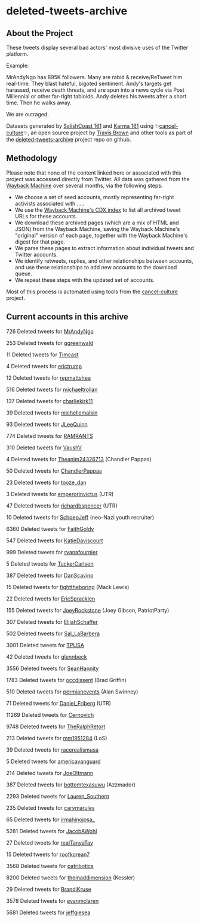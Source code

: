 # deleted-tweets-archive



## About the Project 

These tweets display several bad actors' most divisive uses of the Twitter platform.

Example:

MrAndyNgo has 895K followers. Many are rabid & receive/ReTweet him real-time. They blast hateful, bigoted sentiment. Andy's targets get harassed, receive death threats, and are spun into a news cycle via Post Millennial or other far-right tabloids. Andy deletes his tweets after a short time. Then he walks away.

We are outraged.


  
Datasets generated by [SalishCoast 161](https://twitter.com/SalishCoastA) and [Karma 161](https://twitter.com/KarmaOneSixOne)
using ✨[cancel-culture](https://github.com/travisbrown/cancel-culture)✨, an open source project by [Travis Brown](https://twitter.com/travisbrown) and other tools as part of the [deleted-tweets-archive](https://github.com/salcoast/deleted-tweets-archive/) project repo on github.



## Methodology

Please note that none of the content linked here or associated with this project was accessed directly from Twitter.
All data was gathered from the [Wayback Machine](https://archive.org/web/) over several months, via the following steps:

* We choose a set of seed accounts, mostly representing far-right activists associated with .....
* We use the [Wayback Machine's CDX index](https://github.com/internetarchive/wayback/blob/master/wayback-cdx-server/README.md) to list all archived tweet URLs for these accounts.
* We download these archived pages (which are a mix of HTML and JSON) from the Wayback Machine, saving the Wayback Machine's "original" version of each page, together with the Wayback Machine's digest for that page.
* We parse these pages to extract information about individual tweets and Twitter accounts.
* We identify retweets, replies, and other relationships between accounts, and use these relationships to add new accounts to the download queue.
* We repeat these steps with the updated set of accounts.

Most of this process is automated using tools from the [cancel-culture](https://github.com/travisbrown/cancel-culture) project.





## Current accounts in this archive

726 Deleted tweets for [MrAndyNgo](mrandyngo.md)

253 Deleted tweets for [ggreenwald](ggreenwald.md)

11 Deleted tweets for [Timcast](timcast-deleted.md)

4 Deleted tweets for [erictrump](erictrump-deleted.md)

12 Deleted tweets for [repmattshea](repmattshea-deleted.md)

516 Deleted tweets for [michaeltrollan](michaeltrollan-deleted.md)

137 Deleted tweets for [charliekirk11](charliekirk11-deleted.md)

39 Deleted tweets for [michellemalkin](michellemalkin-deleted.md)

93 Deleted tweets for [JLeeQuinn](jleequinn-deleted.md)

774 Deleted tweets for [RAMRANTS](ramrants-deleted.md)

310 Deleted tweets for [VaushV](vaushv-deleted.md)

4 Deleted tweets for [Theanim24326713](theanim24326713-deleted.md) (Chandler Pappas)

50 Deleted tweets for [ChandlerPappas](chandlerpappas.md)

23 Deleted tweets for [tooze_dan](tooze_dan.md)

3 Deleted tweets for [emperorinvictus](emperorinvictus-deleted.md) (UTR)

47 Deleted tweets for [richardbspencer](richardbspencer-deleted.md) (UTR)

10 Deleted tweets for [SchoepJeff](schoepjeff-deleted.md)  (neo-Nazi youth recruiter)

6360 Deleted tweets for [FaithGoldy](faithgoldy-deleted.md)

547 Deleted tweets for [KatieDaviscourt](katiedaviscourt-deleted.md)

999 Deleted tweets for [ryanafournier](ryanafournier-deleted.md)

5 Deleted tweets for [TuckerCarlson](tuckercarlson-deleted.md)

387 Deleted tweets for [DanScavino](danscavino-deleted.md)

15 Deleted tweets for [fighttheboring](fighttheboring-deleted.md) (Mack Lewis)

22 Deleted tweets for [EricSpracklen](ericspracklen-deleted.md)

155 Deleted tweets for [JoeyRockstone](joeyrockstone-deleted.md) (Joey Gibson, PatriotParty)

307 Deleted tweets for [ElijahSchaffer](elijahschaffer-deleted.md)

502 Deleted tweets for [Sal_LaBarbera](sal_labarbera-deleted.md)

3001 Deleted tweets for [TPUSA](tpusa-deleted.md)

42 Deleted tweets for [glennbeck](glennbeck-deleted.md)

3556 Deleted tweets for [SeanHannity](seanhannity-deleted.md)

1783 Deleted tweets for [occdissent](occdissent-deleted.md) (Brad Griffin)

510 Deleted tweets for [permianevents](permianevents-deleted.md) (Alan Swinney)

71 Deleted tweets for [Daniel_Friberg](daniel_friberg-deleted.md) (UTR)

11269 Deleted tweets for [Cernovich](cernovich-deleted.md)

9748 Deleted tweets for [TheRalphRetort](theralphretort-deleted.md)

213 Deleted tweets for [mm1951284](mm1951284-deleted.md) (LoS)

39 Deleted tweets for [racerealismusa](racerealismusa-deleted.md)

5 Deleted tweets for [americavanguard](americavanguard-deleted.md)

214 Deleted tweets for [JoeOltmann](joeoltmann-deleted.md)

387 Deleted tweets for [bottomtexasuwu](bottomtexasuwu-deleted.md) (Azzmador)

2293 Deleted tweets for [Lauren_Southern](lauren_southern-deleted.md)

235 Deleted tweets for [carymarules](carymarules-deleted.md)
 
65 Deleted tweets for [irmahinojosa_](irmahinojosa_-deleted.md)

5281 Deleted tweets for [JacobAWohl](jacobawohl-deleted.md)

27 Deleted tweets for [realTanyaTay](realtanyatay-deleted.md)

15 Deleted tweets for [roofkorean7](roofkorean7-deleted.md)

3568 Deleted tweets for [patribotics](patribotics-deleted.md)

8200 Deleted tweets for [themaddimension](themaddimension-deleted.md) (Kessler)

29 Deleted tweets for [BrandiKruse](BrandiKruse-deleted.md)

3578 Deleted tweets for [evanmclaren](evanmclaren-deleted.md)

5681 Deleted tweets for [jeffgiesea](jeffgiesea-deleted.md)

